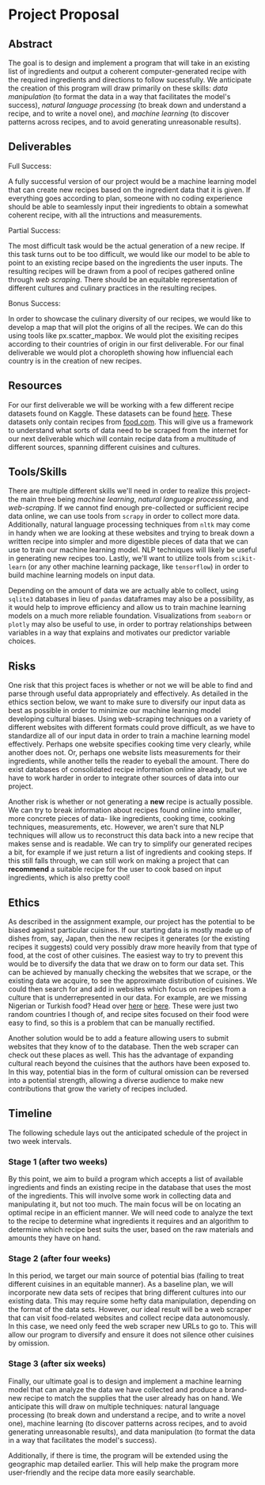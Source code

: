 # Project Proposal
## Abstract
The goal is to design and implement a program that will take in an existing list of ingredients and output a coherent computer-generated recipe with the required ingredients and directions to follow sucessfully. We anticipate the creation of this program will draw primarily on these skills: _data manipulation_ (to format the data in a way that facilitates the model's success), _natural language processing_ (to break down and understand a recipe, and to write a novel one), and _machine learning_ (to discover patterns across recipes, and to avoid generating unreasonable results).
## Deliverables
Full Success: 

A fully successful version of our project would be a machine learning model that can create new recipes based on the ingredient data that it is given. If everything goes according to plan, someone with no coding experience should be able to seamlessly input their ingredients to obtain a somewhat coherent recipe, with all the intructions and measurements. 

Partial Success: 

The most difficult task would be the actual generation of a new recipe. If this task turns out to be too difficult, we would like our model to be able to point to an existing recipe based on the ingredients the user inputs. The resulting recipes will be drawn from a pool of recipes gathered online through _web scraping_. There should be an equitable representation of different cultures and culinary practices in the resulting recipes. 

Bonus Success: 

In order to showcase the culinary diversity of our recipes, we would like to develop a map that will plot the origins of all the recipes. We can do this using tools like px.scatter_mapbox. We would plot the exisiting recipes according to their countries of origin in our first deliverable. For our final deliverable we would plot a choropleth showing how influencial each country is in the creation of new recipes.
## Resources
For our first deliverable we will be working with a few different recipe datasets found on Kaggle. These datasets can be found [here](https://www.kaggle.com/shuyangli94/food-com-recipes-and-user-interactions?select=PP_recipes.csv). These datasets only contain recipes from [food.com](https://www.food.com/). This will give us a framework to understand what sorts of data need to be scraped from the internet for our next deliverable which will contain recipe data from a multitude of different sources, spanning different cuisines and cultures.
## Tools/Skills

There are multiple different skills we'll need in order to realize this project- the main three being _machine learning_, _natural language processing_, and _web-scraping_. If we cannot find enough pre-collected or sufficient recipe data online, we can use tools from `scrapy` in order to collect more data. Additionally, natural language processing techniques from `nltk` may come in handy when we are looking at these websites and trying to break down a written recipe into simpler and more digestible pieces of data that we can use to train our machine learning model. NLP techniques will likely be useful in generating new recipes too. Lastly, we'll want to utilize tools from `scikit-learn` (or any other machine learning package, like `tensorflow`) in order to build machine learning models on input data.

Depending on the amount of data we are actually able to collect, using `sqlite3` databases in lieu of `pandas` dataframes may also be a possibility, as it would help to improve efficiency and allow us to train machine learning models on a much more reliable foundation. Visualizations from `seaborn` or `plotly` may also be useful to use, in order to portray relationships between variables in a way that explains and motivates our predictor variable choices.
## Risks
One risk that this project faces is whether or not we will be able to find and parse through useful data appropriately and effectively. As detailed in the ethics section below, we want to make sure to diversify our input data as best as possible in order to minimize our machine learning model developing cultural biases. Using web-scraping techniques on a variety of different websites with different formats could prove difficult, as we have to standardize all of our input data in order to train a machine learning model effectively. Perhaps one website specifies cooking time very clearly, while another does not. Or, perhaps one website lists measurements for their ingredients, while another tells the reader to eyeball the amount. There do exist databases of consolidated recipe information online already, but we have to work harder in order to integrate other sources of data into our project.

Another risk is whether or not generating a __new__ recipe is actually possible. We can try to break information about recipes found online into smaller, more concrete pieces of data- like ingredients, cooking time, cooking techniques, measurements, etc. However, we aren't sure that NLP techniques will allow us to reconstruct this data back into a new recipe that makes sense and is readable. We can try to simplify our generated recipes a bit, for example if we just return a list of ingredients and cooking steps. If this still falls through, we can still work on making a project that can __recommend__ a suitable recipe for the user to cook based on input ingredients, which is also pretty cool!
## Ethics
As described in the assignment example, our project has the potential to be biased against particular cuisines. If our starting data is mostly made up of dishes from, say, Japan, then the new recipes it generates (or the existing recipes it suggests) could very possibly draw more heavily from that type of food, at the cost of other cuisines. The easiest way to try to prevent this would be to diversify the data that we draw on to form our data set. This can be achieved by manually checking the websites that we scrape, or the existing data we acquire, to see the approximate distribution of cuisines. We could then search for and add in websites which focus on recipes from a culture that is underrepresented in our data. For example, are we missing Nigerian or Turkish food? Head over [here](https://www.allnigerianrecipes.com/) or [here](https://www.turkfoodsrecipes.com/). These were just two random countries I though of, and recipe sites focused on their food were easy to find, so this is a problem that can be manually rectified.

Another solution would be to add a feature allowing users to submit websites that they know of to the database. Then the web scraper can check out these places as well. This has the advantage of expanding cultural reach beyond the cuisines that the authors have been exposed to. In this way, potential bias in the form of cultural omission can be reversed into a potential strength, allowing a diverse audience to make new contributions that grow the variety of recipes included.

## Timeline
The following schedule lays out the anticipated schedule of the project in two week intervals.

### Stage 1 (after two weeks)
By this point, we aim to build a program which accepts a list of available ingredients and finds an existing recipe in the database that uses the most of the ingredients. This will involve some work in collecting data and manipulating it, but not too much. The main focus will be on locating an optimal recipe in an efficient manner. We will need code to analyze the text to the recipe to determine what ingredients it requires and an algorithm to determine which recipe best suits the user, based on the raw materials and amounts they have on hand.
### Stage 2 (after four weeks)
In this period, we target our main source of potential bias (failing to treat different cuisines in an equitable manner). As a baseline plan, we will incorporate new data sets of recipes that bring different cultures into our existing data. This may require some hefty data manipulation, depending on the format of the data sets. However, our ideal result will be a web scraper that can visit food-related websites and collect recipe data autonomously. In this case, we need only feed the web scraper new URLs to go to. This will allow our program to diversify and ensure it does not silence other cuisines by omission.
### Stage 3 (after six weeks)
Finally, our ultimate goal is to design and implement a machine learning model that can analyze the data we have collected and produce a brand-new recipe to match the supplies that the user already has on hand. We anticipate this will draw on multiple techniques: natural language processing (to break down and understand a recipe, and to write a novel one), machine learning (to discover patterns across recipes, and to avoid generating unreasonable results), and data manipulation (to format the data in a way that facilitates the model's success).

Additionally, if there is time, the program will be extended using the geographic map detailed earlier. This will help make the program more user-friendly and the recipe data more easily searchable.

